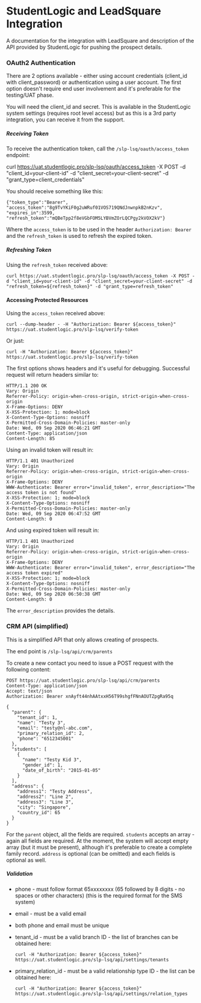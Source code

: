 # StudentLogic and LeadSquare Integration

A documentation for the integration with LeadSquare and description of the API provided by StudentLogic for pushing the prospect details.

### OAuth2 Authentication
There are 2 options available - either using account credentials (client_id with client_password) or authentication using a user account. The first option doesn't require end user involvement and it's preferable for the testing/UAT phase.

You will need the client_id and secret. This is available in the StudentLogic system settings (requires root level access) but as this is a 3rd party integration, you can receive it from the support.

##### Receiving Token
To receive the authentication token, call the `/slp-lsq/oauth/access_token` endpoint:

  curl https://uat.studentlogic.pro/slp-lsq/oauth/access_token -X POST -d "client_id=your-client-id" -d "client_secret=your-client-secret" -d "grant_type=client_credentials"
  
You should receive something like this:

    {"token_type":"Bearer",
    "access_token":"8g9TvYKiF0g2uWRuf01VOS719QNdJnwnpkB2nKzv",
    "expires_in":3599,
    "refresh_token":"mQBeTpp2f8eVGbFOM5LYBVmZOrLQCPgy2kVOX2kV"}

Where the `access_token` is to be used in the header `Authorization: Bearer ` and the `refresh_token` is used to refresh the expired token.

##### Refreshing Token
Using the `refresh_token` received above:

    curl https://uat.studentlogic.pro/slp-lsq/oauth/access_token -X POST -d "client_id=your-client-id" -d "client_secret=your-client-secret" -d "refresh_token=${refresh_token}" -d "grant_type=refresh_token"
    
#### Accessing Protected Resources
Using the `access_token` received above:

    curl --dump-header - -H "Authorization: Bearer ${access_token}" https://uat.studentlogic.pro/slp-lsq/verify-token

Or just:
    
    curl -H "Authorization: Bearer ${access_token}" https://uat.studentlogic.pro/slp-lsq/verify-token
    
The first options shows headers and it's useful for debugging. Successful request will return headers similar to:
  
    HTTP/1.1 200 OK
    Vary: Origin
    Referrer-Policy: origin-when-cross-origin, strict-origin-when-cross-origin
    X-Frame-Options: DENY
    X-XSS-Protection: 1; mode=block
    X-Content-Type-Options: nosniff
    X-Permitted-Cross-Domain-Policies: master-only
    Date: Wed, 09 Sep 2020 06:46:21 GMT
    Content-Type: application/json
    Content-Length: 85

Using an invalid token will result in:

    HTTP/1.1 401 Unauthorized
    Vary: Origin
    Referrer-Policy: origin-when-cross-origin, strict-origin-when-cross-origin
    X-Frame-Options: DENY
    WWW-Authenticate: Bearer error="invalid_token", error_description="The access token is not found"
    X-XSS-Protection: 1; mode=block
    X-Content-Type-Options: nosniff
    X-Permitted-Cross-Domain-Policies: master-only
    Date: Wed, 09 Sep 2020 06:47:52 GMT
    Content-Length: 0

And using expired token will result in:

    HTTP/1.1 401 Unauthorized
    Vary: Origin
    Referrer-Policy: origin-when-cross-origin, strict-origin-when-cross-origin
    X-Frame-Options: DENY
    WWW-Authenticate: Bearer error="invalid_token", error_description="The access token expired"
    X-XSS-Protection: 1; mode=block
    X-Content-Type-Options: nosniff
    X-Permitted-Cross-Domain-Policies: master-only
    Date: Wed, 09 Sep 2020 06:50:38 GMT
    Content-Length: 0

The `error_description` provides the details.


### CRM API (simplified)
This is a simplified API that only allows creating of prospects.

The end point is `/slp-lsq/api/crm/parents`

To create a new contact you need to issue a POST request with the following content:

    POST https://uat.studentlogic.pro/slp-lsq/api/crm/parents
    Content-Type: application/json
    Accept: text/json
    Authorization: Bearer xnAyft44nhAAtxxH56T99shgfFNnAOUTZpgRa95q

    {
      "parent": {
        "tenant_id": 1,
        "name": "Testy 3",
        "email": "testy@nl-abc.com",
        "primary_relation_id": 2,
        "phone": "6512345001"
      },
      "students": [
        {
          "name": "Testy Kid 3",
          "gender_id": 1,
          "date_of_birth": "2015-01-05"
        }
      ],
      "address": {
        "address1": "Testy Address",
        "address2": "Line 2",
        "address3": "Line 3",
        "city": "Singapore",
        "country_id": 65
      }
    }

For the `parent` object, all the fields are required. `students` accepts an array - again all fields are required. At the moment, the system will accept empty array (but it must be present), although it's preferable to create a complete family record. `address` is optional (can be omitted) and each fields is optional as well.

##### Validation
- phone - must follow format 65xxxxxxxx (65 followed by 8 digits - no spaces or other characters) (this is the required format for the SMS system)
- email - must be a valid email
- both phone and email must be unique
- tenant_id - must be a valid branch ID - the list of branches can be obtained here:

      curl -H "Authorization: Bearer ${access_token}" https://uat.studentlogic.pro/slp-lsq/api/settings/tenants
      
- primary_relation_id - must be a valid relationship type ID - the list can be obtained here:

      curl -H "Authorization: Bearer ${access_token}" https://uat.studentlogic.pro/slp-lsq/api/settings/relation_types
